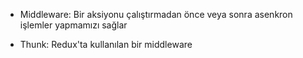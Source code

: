- Middleware: Bir aksiyonu çalıştırmadan önce veya sonra asenkron işlemler yapmamızı sağlar

- Thunk: Redux'ta kullanılan bir middleware
